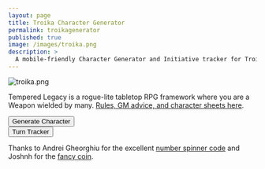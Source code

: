 ```yaml
---
layout: page
title: Troika Character Generator
permalink: troikagenerator
published: true
image: /images/troika.png
description: >
  A mobile-friendly Character Generator and Initiative tracker for Troika.
---
```


![troika.png]({{site.url}}/images/troika.png)

Tempered Legacy is a rogue-lite tabletop RPG framework where you are a Weapon wielded by many. [Rules, GM advice, and character sheets here](/tempered-legacy).

<div class="row">
  <div class="col tightSpacing buttonWrapper"><button id="weaponButton" class="btn btn-primary btn-lg" onclick="generate()">Generate
      Character</button></div>
  <div class="col tightSpacing buttonWrapper"><button id="weaponButton" class="btn btn-primary btn-lg" onclick="showTracker()">Turn
      Tracker</button></div>
</div>

<div class="container generatorCard" id="charCard" style="display:none;">
  <div class="row">
    <div class="col-xl-8 col-12 tightSpacing h1" id="charName">THIS IS BROKEN! FLEE!</div>
  </div>
  <div class="row" style="justify-content: space-around !important;">
    <div class="col-lg-2 col-4 tightSpacing h3" id="charSTR"></div>
    <div class="col-lg-2 col-4 tightSpacing h3" id="charDEX"></div>
    <div class="col-lg-2 col-4 tightSpacing h3" id="charCON"></div>
    <div class="col-lg-2 col-4 tightSpacing h3" id="charINT"></div>
    <div class="col-lg-2 col-4 tightSpacing h3" id="charWIS"></div>
    <div class="col-lg-2 col-4 tightSpacing h3" id="charCHA"></div>
  </div>
  <hr class="tightSpacing">
  <div class="row">

  </div>
  <div class="row">
    <div class="col-xl-6 col-12">
      <div class="tightSpacing h2" id="charHP"></div>
      <p id="charTemperament"></p>
      <p id="charHistory"></p>
      <div class="row">
        <div class="col-6 tightSpacing" id="charPhysique"></div>
        <div class="col-6 tightSpacing" id="charSkin"></div>
        <div class="col-6 tightSpacing" id="charFace"></div>
        <div class="col-6 tightSpacing" id="charHair"></div>
        <div class="col-6 tightSpacing" id="charSpeech"></div>
        <div class="col-6 tightSpacing" id="charClothing"></div>
      </div>
    </div>
    <div class="col-xl-6 col-12">
      <h2 id="charSlots" class="tightSpacing"></h2>
      <p><small>
          You can choose from <strong>any or all</strong> of the items below to fill your inventory slots. Unless
          otherwise noted, each item takes up one slot. <i>The GM reserves the right to reject anything from the list
            below.</i>
        </small></p>
      <p id="charItems"></p>
    </div>
  </div>
  <h3 style="text-align: center;">TAKE A SCREENSHOT SO YOU DON'T LOSE YOUR CHARACTER</h3>
</div>

<div class="container generatorCard" id="turnCard" style="display:none;">
  <div class="row">
    <div class="col" style="max-width: 250px;">
      <div class="number-input">
        <button onclick="this.parentNode.querySelector('input[type=number]').stepDown()"></button>
        <input class="quantity" min="0" name="quantity" value="4" type="number" max="20" id="turnPC">
        <button onclick="this.parentNode.querySelector('input[type=number]').stepUp()" class="plus"></button>
      </div>
    </div>
    <div class="col">
      <h2 class="tightSpacing">Player Characters</h2>
    </div>
  </div>


  <div class="row">
    <div class="col" style="max-width: 250px;">
      <div class="number-input">
        <button onclick="this.parentNode.querySelector('input[type=number]').stepDown()"></button>
        <input class="quantity" min="0" name="quantity" value="0" type="number" max="999" id="turnHench">
        <button onclick="this.parentNode.querySelector('input[type=number]').stepUp()" class="plus"></button>
      </div>
    </div>
    <div class="col">
      <h2 class="tightSpacing">Henchlings</h2>
    </div>
  </div>

  <div class="row">
    <div class="col" style="max-width: 250px;">
      <div class="number-input">
        <button onclick="this.parentNode.querySelector('input[type=number]').stepDown()"></button>
        <input class="quantity" min="0" name="quantity" value="10" type="number" max="999" id="turnEnemy">
        <button onclick="this.parentNode.querySelector('input[type=number]').stepUp()" class="plus"></button>
      </div>
    </div>
    <div class="col">
      <h2 class="tightSpacing">Combined Enemy Initiative</h2>
    </div>
  </div>

  <hr class="tightSpacing">

  <div class="row">
    <div class="col-6 tightSpacing buttonWrapper"><button id="weaponButton" class="btn btn-primary btn-lg" onclick="turns('round')">New
        Round</button></div>
    <div class="col-6 tightSpacing buttonWrapper"><button id="weaponButton" class="btn btn-primary btn-lg" onclick="turns('next')">Next
        Turn</button></div>
  </div>

  <div class="coinDiv">
    <div class="coin" id="tokenCoin">
      <div id="coinText">New Round</div>
    </div>
  </div>


<div class="row">
  <div class="col" id="turnList">
      <h3 class="tightSpacing"></h3>
  </div>
  <div class="col" id="tokenList" style="margin-top: 20px;">
      <h3 class="tightSpacing">Set the numbers above then click "New Round".</h3>
  </div>
</div>


</div>

Thanks to Andrei Gheorghiu for the excellent [number spinner code](https://stackoverflow.com/a/45396364/2611856) and Joshnh for the [fancy coin](http://jsfiddle.net/joshnh/Bz22S/).

<script async src="/_pages/troika.js" charset="utf-8"></script>